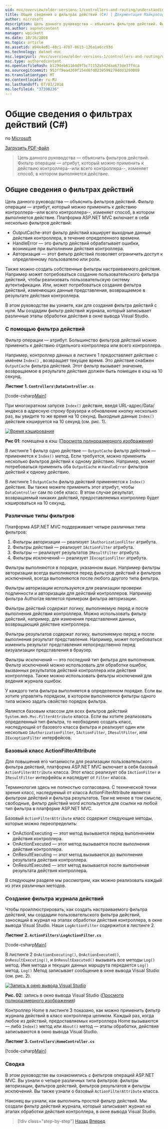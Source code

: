 ```yaml
---
uid: mvc/overview/older-versions-1/controllers-and-routing/understanding-action-filters-cs
title: Общие сведения о фильтрах действий (C#) | Документация Майкрософт
author: microsoft
description: Цель данного руководства — объяснить фильтров действий. Фильтр операции — атрибут, который можно применить к действию контроллера--или всего контроллера...
ms.author: aspnetcontent
manager: wpickett
ms.date: 10/16/2008
ms.topic: article
ms.assetid: a94e4e81-40c1-47b7-8613-126a1a6cc93d
ms.technology: dotnet-mvc
msc.legacyurl: /mvc/overview/older-versions-1/controllers-and-routing/understanding-action-filters-cs
msc.type: authoredcontent
ms.openlocfilehash: b1294eb61164d9f5c71152a542daa673de37f4ca
ms.sourcegitcommit: 953ff9ea4369f154d6fd0239599279ddd3280009
ms.translationtype: MT
ms.contentlocale: ru-RU
ms.lasthandoff: 07/03/2018
ms.locfileid: "37398236"
---
```

<a name="understanding-action-filters-c"></a>Общие сведения о фильтрах действий (C#)
====================
по [Microsoft](https://github.com/microsoft)

[Загрузить PDF-файл](http://download.microsoft.com/download/e/f/3/ef3f2ff6-7424-48f7-bdaa-180ef64c3490/ASPNET_MVC_Tutorial_14_CS.pdf)

> Цель данного руководства — объяснить фильтров действий. Фильтр операции — атрибут, который можно применить к действию контроллера--или всего контроллера--, изменяет способ, в котором выполняется действие.


## <a name="understanding-action-filters"></a>Общие сведения о фильтрах действий

Цель данного руководства — объяснить фильтров действий. Фильтр операции — атрибут, который можно применить к действию контроллера--или всего контроллера--, изменяет способ, в котором выполняется действие. Платформа ASP.NET MVC включает в себя несколько фильтров действий:

- OutputCache-этот фильтр действий кэширует выходные данные действия контроллера, в течение определенного времени.
- HandleError — это фильтр действий обрабатывает ошибки, возникшие при выполнении действия контроллера.
- Авторизация — этот фильтр действий позволяет ограничить доступ к определенному пользователю или роли.

Также можно создать собственные фильтры настраиваемого действия. Например может потребоваться создание пользовательского фильтра действий, чтобы реализовать пользовательскую систему аутентификации. Или, может потребоваться создание фильтра действий, изменяющих данные представления, возвращаемое в результате действия контроллера.

В этом руководстве вы узнаете, как для создания фильтра действий с нуля. Мы создадим фильтр действий журнала, который записывает различные этапы обработки действия в окне вывода Visual Studio.

### <a name="using-an-action-filter"></a>С помощью фильтра действий

Фильтр операции — атрибут. Большинство фильтров действий можно применить к действию отдельного контроллера или всего контроллера.

Например, контроллер данных в листинге 1 предоставляет действие с именем `Index()` , возвращает текущее время. Это действие снабжен `OutputCache` фильтра действий. Этот фильтр вызывает значение, возвращаемое в результате действия должен быть помещен в кэш на 10 секунд.

**Листинг 1. `Controllers\DataController.cs`**

[!code-csharp[Main](understanding-action-filters-cs/samples/sample1.cs)]

При многократном запуске `Index()` действие, введя URL-адрес/Data/индекса в адресную строку браузера и обновление кнопку несколько раз, вы увидите то же время на 10 секунд. Выходные данные `Index()` действие кэшируется на 10 секунд (см. рис. 1).


[![Время кэширования](understanding-action-filters-cs/_static/image2.png)](understanding-action-filters-cs/_static/image1.png)

**Рис 01**: помещена в кэш ([Просмотр полноразмерного изображения](understanding-action-filters-cs/_static/image3.png))


В листинге 1 фильтр одно действие — `OutputCache` фильтр действий — применяется к `Index()` метод. Если требуется, можно применить несколько фильтров действий к одному действию. Например, может потребоваться применить оба `OutputCache` и `HandleError` фильтров действий к одному действию.

В листинге 1 `OutputCache` фильтр действий применяется к `Index()` действие. Вы также можете применить этот атрибут, чтобы `DataController` сам по себе класс. В этом случае результат, возвращаемый никаких действий, предоставляемых контроллер будет кэшироваться на 10 секунд.

### <a name="the-different-types-of-filters"></a>Различные типы фильтров

Платформа ASP.NET MVC поддерживает четыре различных типа фильтров:

1. Фильтры авторизации — реализует `IAuthorizationFilter` атрибута.
2. Фильтры действий — реализует `IActionFilter` атрибута.
3. Фильтры — реализует результатов `IResultFilter` атрибута.
4. Фильтры исключений — реализует `IExceptionFilter` атрибута.

Фильтры выполняются в порядке, указанном выше. Например фильтры авторизации всегда выполняются перед фильтров действий и фильтров исключений, всегда выполняются после любого другого типа фильтра.

Фильтры авторизации используются для реализации проверки подлинности и авторизации для действий контроллеров. Например фильтра Authorize является примером фильтра авторизации.

Фильтры действий содержат логику, выполняемую перед и после выполнения действия контроллера. Можно использовать фильтр действий, например, для изменения представления данных, возвращающий действие контроллера.

Фильтры результатов содержат логику, выполняемую перед и после выполнения результат представления. Например, может потребоваться изменить результат представления непосредственно перед визуализации представления в браузер.

Фильтры исключений — это последний тип фильтра для выполнения. Фильтр исключений можно использовать для обработки ошибок, вызванных результатов действий контроллера или действия контроллера. Также можно использовать фильтры исключений для ведения журнала ошибок.

У каждого типа фильтра выполняется в определенном порядке. Если вы хотите управлять порядком, в котором выполняются фильтры одного типа можно задать свойство порядок фильтра.

Является базовым классом для всех фильтров действий `System.Web.Mvc.FilterAttribute` класса. Если вы хотите реализовать определенный тип фильтра, то необходимо создать класс, наследующий от базового класса фильтра и реализует один или несколько `IAuthorizationFilter`, `IActionFilter`, `IResultFilter`, или `IExceptionFilter` интерфейсов.

### <a name="the-base-actionfilterattribute-class"></a>Базовый класс ActionFilterAttribute

Для повышения его читаемости для реализации пользовательского фильтра действий, платформа ASP.NET MVC включает в себя базовый `ActionFilterAttribute` класса. Этот класс реализует оба `IActionFilter` и `IResultFilter` интерфейсы и наследует от `Filter` класса.

Терминология здесь не полностью согласована. С технической точки зрения класс, наследуемый от класса ActionFilterAttribute является фильтром действий и фильтра результатов. Тем не менее в том смысле, свободные, фильтр действий word используется для ссылки на любой тип фильтра в платформе ASP.NET MVC.

Базовый `ActionFilterAttribute` класс содержит следующие методы, которые можно переопределить:

- OnActionExecuting — этот метод вызывается перед выполнением действия контроллера.
- OnActionExecuted — этот метод вызывается после выполнения действия контроллера.
- OnResultExecuting — этот метод вызывается до выполнения результата действия контроллера.
- OnResultExecuted — этот метод вызывается после выполнения результата действия контроллера.

В следующем разделе мы рассмотрим, как можно реализовать каждый из этих различных методов.

### <a name="creating-a-log-action-filter"></a>Создание фильтра журнала действий

Чтобы проиллюстрировать, как создать настраиваемого фильтра действий, мы создадим пользовательского фильтра действий, заносящий в журнал на этапах обработки действия контроллера, в окне вывода Visual Studio. Наши `LogActionFilter` содержится в листинге 2.

**Листинг 2. `ActionFilters\LogActionFilter.cs`**

[!code-csharp[Main](understanding-action-filters-cs/samples/sample2.cs)]

В листинге 2 `OnActionExecuting()`, `OnActionExecuted()`, `OnResultExecuting()`, и `OnResultExecuted()` вызывать все методы `Log()` метод. Имя метода и текущих данных маршрута передается `Log()` метод. `Log()` Метод записывает сообщение в окне вывода Visual Studio (см. рис. 2).


[![Запись в окно вывода Visual Studio](understanding-action-filters-cs/_static/image5.png)](understanding-action-filters-cs/_static/image4.png)

**Рис. 02**: запись в окно вывода Visual Studio ([Просмотр полноразмерного изображения](understanding-action-filters-cs/_static/image6.png))


Контроллер Home в листинге 3 показано, как можно применить фильтр журнала действий в класс контроллера целиком. Каждый раз, когда любое из действий, предоставляемых контроллера Home вызываются — либо `Index()` метод или `About()` метод — этапы обработки, действия записываются в окно вывода Visual Studio.

**Листинг 3. `Controllers\HomeController.cs`**

[!code-csharp[Main](understanding-action-filters-cs/samples/sample3.cs)]

### <a name="summary"></a>Сводка

В этом руководстве вы ознакомились с фильтров операций ASP.NET MVC. Вы узнали о четыре различных типа фильтров: фильтры авторизации, фильтров действий, фильтров результатов и фильтры исключений. Вы также узнали о базовый `ActionFilterAttribute` класса.

Наконец вы узнали, как выполнить простой фильтр действий. Мы создали фильтр действий журнала, который записывает журнал на этапах обработки действия контроллера, в окне вывода Visual Studio.

> [!div class="step-by-step"]
> [Назад](asp-net-mvc-routing-overview-cs.md)
> [Вперед](improving-performance-with-output-caching-cs.md)
